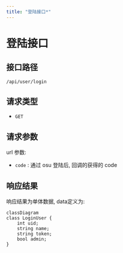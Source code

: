 ```yaml
---
title: "登陆接口*"
---
```


# 登陆接口

## 接口路径

`/api/user/login`

## 请求类型

- `GET`

## 请求参数

url 参数:

- `code` : 通过 osu 登陆后, 回调的获得的 code

## 响应结果

响应结果为单体数据, data定义为:

```mermaid
classDiagram
class LoginUser {
    int uid;
    string name;
    string token;
    bool admin;
}
```
